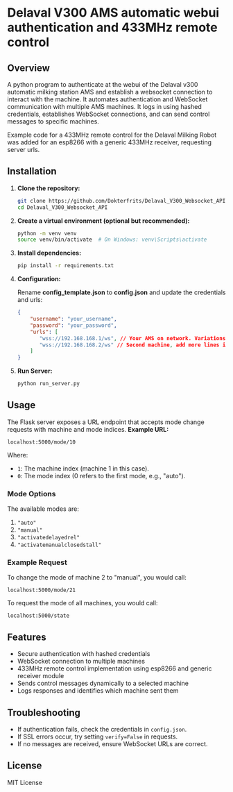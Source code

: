 # Delaval V300 AMS automatic webui authentication and 433MHz remote control

## Overview

A python program to authenticate at the webui of the Delaval v300 automatic milking station AMS and establish a websocket connection to interact with the machine. It automates authentication and WebSocket communication with multiple AMS machines. It logs in using hashed credentials, establishes WebSocket connections, and can send control messages to specific machines.

Example code for a 433MHz remote control for the Delaval Milking Robot was added for an esp8266 with a generic 433MHz receiver, requesting server urls.

## Installation

1. **Clone the repository:**
   ```sh
   git clone https://github.com/Dokterfrits/Delaval_V300_Websocket_API
   cd Delaval_V300_Websocket_API

   ```
2. **Create a virtual environment (optional but recommended):**
   ```sh
   python -m venv venv
   source venv/bin/activate  # On Windows: venv\Scripts\activate
   ```
3. **Install dependencies:**
   ```sh
   pip install -r requirements.txt
   ```
4. **Configuration:**

   Rename **config_template.json** to **config.json** and update the credentials and urls:
   ```json
   {
       "username": "your_username",
       "password": "your_password",
       "urls": [
          "wss://192.168.168.1/ws", // Your AMS on network. Variations on "wss://vms_1.vms.delaval.com/ws" might also work
          "wss://192.168.168.2/ws" // Second machine, add more lines if necessary
       ]
   }
   ```
5. **Run Server:**
   ```sh
   python run_server.py
   ```
   
## Usage

The Flask server exposes a URL endpoint that accepts mode change requests with machine and mode indices.
**Example URL:**

    localhost:5000/mode/10


Where:
- `1`: The machine index (machine 1 in this case).
- `0`: The mode index (0 refers to the first mode, e.g., "auto").

### Mode Options

The available modes are:
1. `"auto"`
2. `"manual"`
3. `"activatedelayedrel"`
4. `"activatemanualclosedstall"`

### Example Request

To change the mode of machine 2 to "manual", you would call:

    localhost:5000/mode/21
    
To request the mode of all machines, you would call:

    localhost:5000/state

## Features

- Secure authentication with hashed credentials
- WebSocket connection to multiple machines
- 433MHz remote control implementation using esp8266 and generic receiver module
- Sends control messages dynamically to a selected machine
- Logs responses and identifies which machine sent them

## Troubleshooting

- If authentication fails, check the credentials in `config.json`.
- If SSL errors occur, try setting `verify=False` in requests.
- If no messages are received, ensure WebSocket URLs are correct.

## License

MIT License

